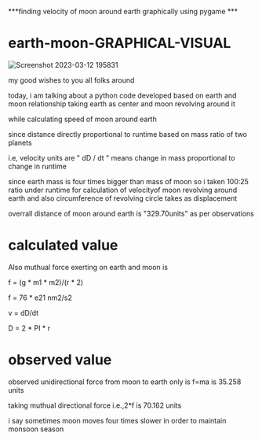 ***finding velocity of moon around earth graphically using pygame ***

# earth-moon-GRAPHICAL-VISUAL



![Screenshot 2023-03-12 195831](https://user-images.githubusercontent.com/106912394/224551281-1256f860-c465-4f6f-977b-02a16a7cfa33.png)




my good wishes to you all folks around

today, i am talking about a python code developed based on earth and moon relationship
taking earth as center and moon revolving around it 


while calculating speed of moon around earth

since distance directly proportional to runtime based on mass ratio of two planets

i.e,   velocity units are " dD / dt " means change in mass proportional to change in runtime

since earth mass is four times bigger than mass of moon so i taken 100:25 ratio under runtime for 
calculation of velocityof moon revolving around earth and also circumference of revolving circle 
takes as displacement 

overrall distance of moon around earth is "329.70units" as per observations 


# calculated value

Also muthual force exerting on earth and moon is 

f = (g * m1 * m2)/(r * 2)

f = 76 * e21 nm2/s2

v = dD/dt

D = 2 * PI * r


# observed value

observed unidirectional force from moon to earth only is f=ma is 35.258 units

taking muthual directional force i.e.,2*f is 70.162 units

i say sometimes moon moves four times slower in order to maintain monsoon season
